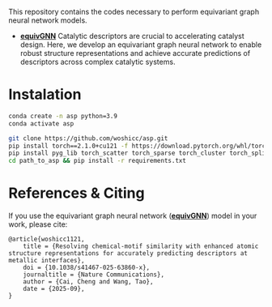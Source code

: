 This repository contains the codes necessary to perform equivariant graph neural network models.

* [**equivGNN**](./equivGNN) Catalytic descriptors are crucial to accelerating catalyst design. Here, we develop an equivariant graph neural network to enable
robust structure representations and achieve accurate predictions of descriptors across complex catalytic systems.

# Instalation
```bash
conda create -n asp python=3.9  
conda activate asp

git clone https://github.com/woshicc/asp.git  
pip install torch==2.1.0+cu121 -f https://download.pytorch.org/whl/torch_stable.html  
pip install pyg_lib torch_scatter torch_sparse torch_cluster torch_spline_conv -f https://data.pyg.org/whl/torch-2.1.0+cu121.html  
cd path_to_asp && pip install -r requirements.txt
```


# References & Citing
If you use the equivariant graph neural network ([**equivGNN**](./equivGNN)) model in your work, please cite:
```
@article{woshicc1121,
	title = {Resolving chemical-motif similarity with enhanced atomic structure representations for accurately predicting descriptors at metallic interfaces},
	doi = {10.1038/s41467-025-63860-x},
	journaltitle = {Nature Communications},
	author = {Cai, Cheng and Wang, Tao},
	date = {2025-09},
}
```
